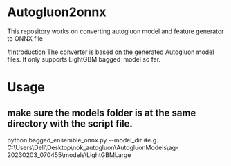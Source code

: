 # Autogluon2onnx
This repository works on converting autogluon model and feature generator to ONNX file

#Introduction 
The converter is based on the generated Autogluon model files. It only supports LightGBM bagged_model so far.

# Usage 
## make sure the models folder is at the same directory with the script file.
python bagged_ensemble_onnx.py --model_dir #e.g. C:\Users\Dell\Desktop\nok_autogluon\AutogluonModels\ag-20230203_070455\models\LightGBMLarge
